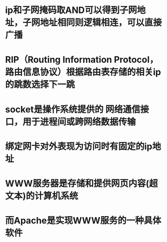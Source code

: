 # ip和子网掩码取AND可以得到子网地址，子网地址相同则逻辑相连，可以直接广播
# RIP（Routing Information Protocol，路由信息协议）根据路由表存储的相关ip的跳数选择下一跳
# socket是操作系统提供的 网络通信接口，用于进程间或跨网络数据传输
# 绑定网卡对外表现为访问时有固定的ip地址
# WWW服务器是存储和提供网页内容(超文本)的计算机系统
# 而Apache是实现WWW服务的一种具体软件
